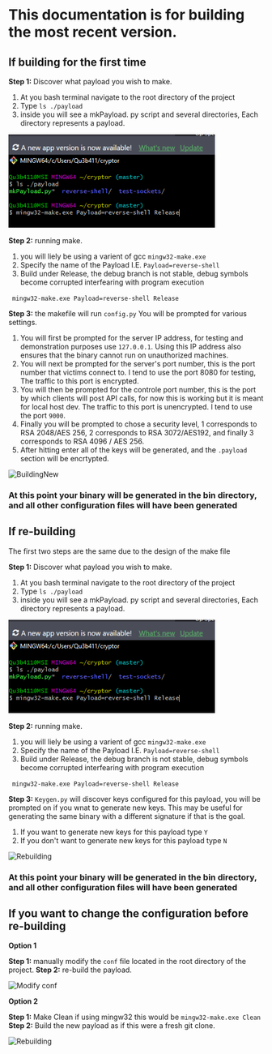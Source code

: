 # This documentation is for building the most recent version.
## If building for the first time
**Step 1:** Discover what payload you wish to make. 
1. At you bash terminal navigate to the root directory of the project
2. Type ```ls ./payload```
3. inside you will see a mkPayload. py script and several directories, Each directory represents a payload.

![IdentifyPayloads](https://github.com/Qu3b411/Cryptor/blob/master/docs/img/B1.PNG)

**Step 2:** running make.
1. you will liely be using a varient of gcc ```mingw32-make.exe```
2. Specify the name of the Payload I.E. ```Payload=reverse-shell```
3. Build under Release, the debug branch is not stable, debug symbols become corrupted interfearing with program execution

``` mingw32-make.exe Payload=reverse-shell Release``` 

**Step 3:** the makefile will run ```config.py``` You will be prompted for various settings.
1. You will first be prompted for the server IP address, for testing and demonstration purposes use ```127.0.0.1```. Using this IP address also ensures that the binary cannot run on unauthorized machines. 
2. You will next be prompted for the server's port number, this is the port number that victims connect to. I tend to use the port 8080 for testing, The traffic to this port is encrypted.
3. You will then be prompted for the controle port number, this is the port by which clients will post API calls, for now this is working but it is meant for local host dev. The traffic to this port is unencrypted. I tend to use the port ```9000```.
4. Finally you will be prompted to chose a security level, 1 corresponds to RSA 2048/AES 256, 2 corresponds to RSA 3072/AES192, and finally 3 corresponds to RSA 4096 / AES 256.
5. After hitting enter all of the keys will be generated, and the ```.payload``` section will be encrtypted. 

![BuildingNew](https://github.com/Qu3b411/Cryptor/blob/master/docs/img/B2.PNG)
### At this point your binary will be generated in the bin directory, and all other configuration files will have been generated

## If re-building
The first two steps are the same due to the design of the make file

**Step 1:** Discover what payload you wish to make. 
1. At you bash terminal navigate to the root directory of the project
2. Type ```ls ./payload```
3. inside you will see a mkPayload. py script and several directories, Each directory represents a payload.

![IdentifyingPayloads](https://github.com/Qu3b411/Cryptor/blob/master/docs/img/B1.PNG)

**Step 2:** running make.
1. you will liely be using a varient of gcc ```mingw32-make.exe```
2. Specify the name of the Payload I.E. ```Payload=reverse-shell```
3. Build under Release, the debug branch is not stable, debug symbols become corrupted interfearing with program execution

``` mingw32-make.exe Payload=reverse-shell Release``` 

**Step 3:** ```Keygen.py``` will discover keys configured for this payload, you will be prompted on if you wnat to generate new keys. This may be useful for generating the same binary with a different signature if that is the goal.
1. If you want to generate new keys for this payload type ```Y```
2. If you don't want to generate new keys for this payload type ```N```

![Rebuilding](https://github.com/Qu3b411/Cryptor/blob/master/docs/img/B3.PNG)

### At this point your binary will be generated in the bin directory, and all other configuration files will have been generated

## If you want to change the configuration before re-building

**Option 1**

**Step 1:** manually modify the ```conf``` file located in the root directory of the project.
**Step 2:** re-build the payload.

![Modify conf](https://github.com/Qu3b411/Cryptor/blob/master/docs/img/B4.PNG)

**Option 2**

**Step 1:** Make Clean if using mingw32 this would be ```mingw32-make.exe Clean```
**Step 2:** Build the new payload as if this were a fresh git clone. 

![Rebuilding](https://github.com/Qu3b411/Cryptor/blob/master/docs/img/B5.PNG)
